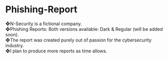 # Phishing-Report
  <tr>
    <td>
    </td>
    <td>
      ❖N-Security is a fictional company.<br>
      ❖Phishing Reports: Both versions available: Dark & Regular (will be added soon).<br>
      ❖The report was created purely out of passion for the cybersecurity industry.<br>
      ❖I plan to produce more reports as time allows.<br>
    </td>
  </tr>
